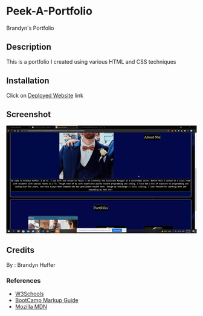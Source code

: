 # Peek-A-Portfolio

Brandyn's Portfolio

## Description

This is a portfolio I created using various HTML and CSS techniques

## Installation 

Click on [Deployed Website](https://brandynh.github.io/Peek-A-Portfolio/) link

## Screenshot

![ScreenShot](./assets/images/portDemo.gif)

## Credits 
    
By : Brandyn Huffer

### References


* [W3Schools](https://www.w3schools.com/)
* [BootCamp Markup Guide](https://coding-boot-camp.github.io/full-stack/github/professional-readme-guide)
* [Mozilla MDN](https://developer.mozilla.org/en-US/docs/Learn/CSS)

